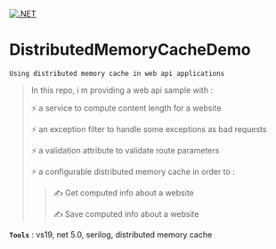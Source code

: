 [![.NET](https://github.com/aimenux/DistributedMemoryCacheDemo/actions/workflows/ci.yml/badge.svg)](https://github.com/aimenux/DistributedMemoryCacheDemo/actions/workflows/ci.yml)

# DistributedMemoryCacheDemo
```
Using distributed memory cache in web api applications
```

> In this repo, i m providing a web api sample with :
>
> :zap: a service to compute content length for a website
>
> :zap: an exception filter to handle some exceptions as bad requests
>
> :zap: a validation attribute to validate route parameters
>
> :zap: a configurable distributed memory cache in order to :
>>
>> :writing_hand: Get computed info about a website
>>
>> :writing_hand: Save computed info about a website
>
>

**`Tools`** : vs19, net 5.0, serilog, distributed memory cache